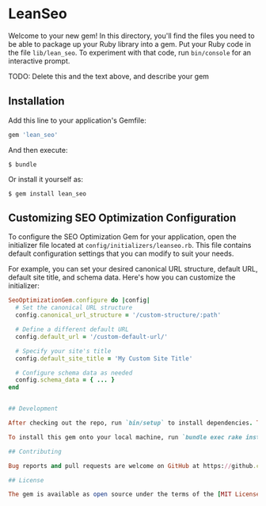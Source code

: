 # LeanSeo

Welcome to your new gem! In this directory, you'll find the files you need to be able to package up your Ruby library into a gem. Put your Ruby code in the file `lib/lean_seo`. To experiment with that code, run `bin/console` for an interactive prompt.

TODO: Delete this and the text above, and describe your gem

## Installation

Add this line to your application's Gemfile:

```ruby
gem 'lean_seo'
```

And then execute:

    $ bundle

Or install it yourself as:

    $ gem install lean_seo


## Customizing SEO Optimization Configuration

To configure the SEO Optimization Gem for your application, open the initializer file located at `config/initializers/leanseo.rb`. This file contains default configuration settings that you can modify to suit your needs.

For example, you can set your desired canonical URL structure, default URL, default site title, and schema data. Here's how you can customize the initializer:

```ruby
SeoOptimizationGem.configure do |config|
  # Set the canonical URL structure
  config.canonical_url_structure = '/custom-structure/:path'

  # Define a different default URL
  config.default_url = '/custom-default-url/'

  # Specify your site's title
  config.default_site_title = 'My Custom Site Title'

  # Configure schema data as needed
  config.schema_data = { ... }
end


## Development

After checking out the repo, run `bin/setup` to install dependencies. Then, run `rake test` to run the tests. You can also run `bin/console` for an interactive prompt that will allow you to experiment.

To install this gem onto your local machine, run `bundle exec rake install`. To release a new version, update the version number in `version.rb`, and then run `bundle exec rake release`, which will create a git tag for the version, push git commits and tags, and push the `.gem` file to [rubygems.org](https://rubygems.org).

## Contributing

Bug reports and pull requests are welcome on GitHub at https://github.com/cporrast/lean_seo.

## License

The gem is available as open source under the terms of the [MIT License](https://opensource.org/licenses/MIT).
